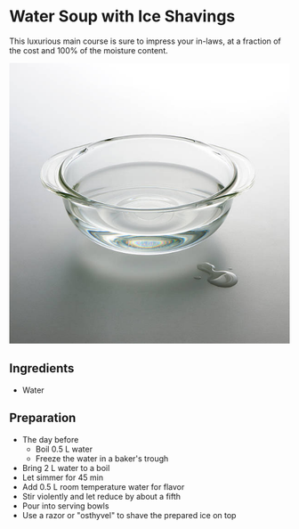 # Water Soup with Ice Shavings

This luxurious main course is sure to impress your in-laws, at a fraction of the cost and 100% of the moisture content.

![Water Soup](../img/water_bowl.jpg)

## Ingredients
- Water

## Preparation

- The day before
    - Boil 0.5 L water
    - Freeze the water in a baker's trough
- Bring 2 L water to a boil
- Let simmer for 45 min
- Add 0.5 L room temperature water for flavor
- Stir violently and let reduce by about a fifth
- Pour into serving bowls
- Use a razor or "osthyvel" to shave the prepared ice on top